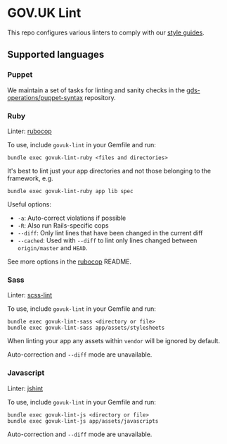 # GOV.UK Lint

This repo configures various linters to comply with our [style guides][guides].

## Supported languages

### Puppet

We maintain a set of tasks for linting and sanity checks in the
[gds-operations/puppet-syntax](https://github.com/gds-operations/puppet-syntax)
repository.

### Ruby

Linter: [rubocop][rubocop]

To use, include `govuk-lint` in your Gemfile and run:
```
bundle exec govuk-lint-ruby <files and directories>
```

It's best to lint just your app directories and not those belonging to the
framework, e.g.

```
bundle exec govuk-lint-ruby app lib spec
```

Useful options:

- `-a`: Auto-correct violations if possible
- `-R`: Also run Rails-specific cops
- `--diff`: Only lint lines that have been changed in the current diff
- `--cached`: Used with `--diff` to lint only lines changed between
`origin/master` and `HEAD`.

See more options in the [rubocop][rubocop] README.

### Sass

Linter: [scss-lint](https://github.com/brigade/scss-lint)

To use, include `govuk-lint` in your Gemfile and run:
```
bundle exec govuk-lint-sass <directory or file>
bundle exec govuk-lint-sass app/assets/stylesheets
```

When linting your app any assets within `vendor` will be ignored by
default.

Auto-correction and `--diff` mode are unavailable.

### Javascript

Linter: [jshint](http://jshint.com/)

To use, include `govuk-lint` in your Gemfile and run:
```
bundle exec govuk-lint-js <directory or file>
bundle exec govuk-lint-js app/assets/javascripts
```

Auto-correction and `--diff` mode are unavailable.

[guides]: https://github.com/alphagov/styleguides
[rubocop]: https://github.com/bbatsov/rubocop
